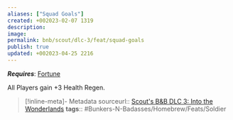 ```yaml
---
aliases: ["Squad Goals"]
created: +002023-02-07 1319
description: 
image: 
permalink: bnb/scout/dlc-3/feat/squad-goals
publish: true
updated: +002023-04-25 2216
---
```


***Requires***: [Fortune](../../../../../30-Sathe-Shuna/01-ObsidianTTRPGShare/TTRPGShare_Community_Vaults/Pathfinder_2E/Traits/Fortune.md)

All Players gain +3 Health Regen.

> [!inline-meta]- Metadata
> sourceurl:: [Scout's B&B DLC 3: Into the Wonderlands](https://docs.google.com/document/d/1MLOgrWwcLNTnP9PuXrKiLImy7SUh4hXO8arVUAlmdp0/edit)
> **tags**:: #Bunkers-N-Badasses/Homebrew/Feats/Soldier
